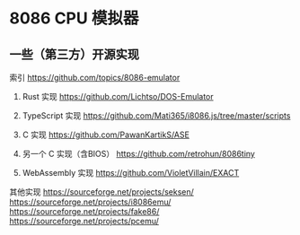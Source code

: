 # 8086 CPU 模拟器



## 一些（第三方）开源实现

索引 https://github.com/topics/8086-emulator

1. Rust 实现
   https://github.com/Lichtso/DOS-Emulator
   
2. TypeScript 实现
   https://github.com/Mati365/i8086.js/tree/master/scripts
   
3. C 实现
   https://github.com/PawanKartikS/ASE
   
4. 另一个 C 实现（含BIOS）
   https://github.com/retrohun/8086tiny
   
5. WebAssembly 实现
   https://github.com/VioletVillain/EXACT

其他实现
https://sourceforge.net/projects/seksen/
https://sourceforge.net/projects/i8086emu/
https://sourceforge.net/projects/fake86/
https://sourceforge.net/projects/pcemu/
